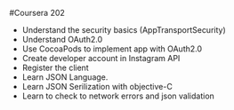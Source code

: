 #Coursera 202

- Understand the security basics (AppTransportSecurity)
- Understand OAuth2.0
- Use CocoaPods to implement app with OAuth2.0
- Create developer account in Instagram API
- Register the client
- Learn JSON Language.
- Learn JSON Serilization with objective-C
- Learn to check to network errors and json validation
